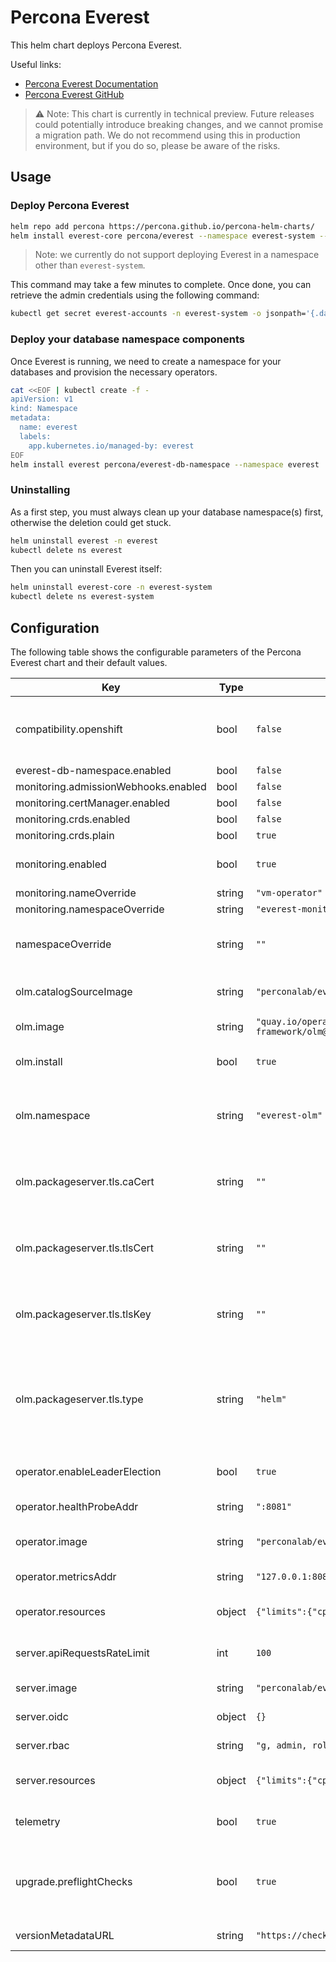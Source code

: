 # Percona Everest

This helm chart deploys Percona Everest.

Useful links:
- [Percona Everest Documentation](https://docs.percona.com/everest/index.html)
- [Percona Everest GitHub](https://github.com/percona/everest)

> :warning: Note: This chart is currently in technical preview.
Future releases could potentially introduce breaking changes, and we cannot promise a migration path. We do not recommend using this in production environment,
but if you do so, please be aware of the risks.

## Usage

### Deploy Percona Everest

```sh
helm repo add percona https://percona.github.io/percona-helm-charts/
helm install everest-core percona/everest --namespace everest-system --create-namespace
```

> Note: we currently do not support deploying Everest in a namespace other than `everest-system`.

This command may take a few minutes to complete. Once done, you can retrieve the admin credentials using the following command:

```sh
kubectl get secret everest-accounts -n everest-system -o jsonpath='{.data.users\.yaml}' | base64 --decode  | yq '.admin.passwordHash'
```

### Deploy your database namespace components

Once Everest is running, we need to create a namespace for your databases and provision the necessary operators.

```sh
cat <<EOF | kubectl create -f -
apiVersion: v1
kind: Namespace
metadata:
  name: everest
  labels:
    app.kubernetes.io/managed-by: everest
EOF
helm install everest percona/everest-db-namespace --namespace everest
```

### Uninstalling

As a first step, you must always clean up your database namespace(s) first, otherwise the deletion could get stuck.
```sh
helm uninstall everest -n everest
kubectl delete ns everest
```

Then you can uninstall Everest itself:
```sh
helm uninstall everest-core -n everest-system
kubectl delete ns everest-system
```

## Configuration

The following table shows the configurable parameters of the Percona Everest chart and their default values.

| Key | Type | Default | Description |
|-----|------|---------|-------------|
| compatibility.openshift | bool | `false` | Enable OpenShift compatibility. If set, ignores olm.install and olm.namespace settings. |
| everest-db-namespace.enabled | bool | `false` | Do not enable. |
| monitoring.admissionWebhooks.enabled | bool | `false` |  |
| monitoring.certManager.enabled | bool | `false` |  |
| monitoring.crds.enabled | bool | `false` |  |
| monitoring.crds.plain | bool | `true` |  |
| monitoring.enabled | bool | `true` | If set, installs VictoriaMetrics operator. |
| monitoring.nameOverride | string | `"vm-operator"` |  |
| monitoring.namespaceOverride | string | `"everest-monitoring"` |  |
| namespaceOverride | string | `""` | Namespace override. Defaults to the value of .Release.Namespace. |
| olm.catalogSourceImage | string | `"perconalab/everest-catalog"` | Image to use for Everest CatalogSource. |
| olm.image | string | `"quay.io/operator-framework/olm@sha256:1b6002156f568d722c29138575733591037c24b4bfabc67946f268ce4752c3e6"` | Image to use for the OLM components. |
| olm.install | bool | `true` | If set, installs OLM in the provided namespace. |
| olm.namespace | string | `"everest-olm"` | Namespace where OLM is installed. Do no change unless you know what you are doing. |
| olm.packageserver.tls.caCert | string | `""` | CA certificate for the PackageServer APIService. Overrides the tls.type setting. |
| olm.packageserver.tls.tlsCert | string | `""` | Client certificate for the PackageServer APIService. Overrides the tls.type setting. |
| olm.packageserver.tls.tlsKey | string | `""` | Client key for the PackageServer APIService. Overrides the tls.type setting. |
| olm.packageserver.tls.type | string | `"helm"` | Type of TLS certificates. Supported values are "helm" and "cert-manager". For production setup, it is recommended to use "cert-manager". |
| operator.enableLeaderElection | bool | `true` | Enable leader election for the operator. |
| operator.healthProbeAddr | string | `":8081"` | Health probe address for the operator. |
| operator.image | string | `"perconalab/everest-operator"` | Image to use for the Everest operator container. |
| operator.metricsAddr | string | `"127.0.0.1:8080"` | Metrics address for the operator. |
| operator.resources | object | `{"limits":{"cpu":"500m","memory":"128Mi"},"requests":{"cpu":"5m","memory":"64Mi"}}` | Resources to allocate for the operator container. |
| server.apiRequestsRateLimit | int | `100` | Set the allowed number of requests per second. |
| server.image | string | `"perconalab/everest"` | Image to use for the server container. |
| server.oidc | object | `{}` | OIDC configuration for Everest. |
| server.rbac | string | `"g, admin, role:admin\n"` | RBAC policy for Everest. |
| server.resources | object | `{"limits":{"cpu":"200m","memory":"500Mi"},"requests":{"cpu":"100m","memory":"20Mi"}}` | Resources to allocate for the server container. |
| telemetry | bool | `true` | If set, enabled sending telemetry information. |
| upgrade.preflightChecks | bool | `true` | If set, run preliminary checks before upgrading. It is strongly recommended to enable this setting. |
| versionMetadataURL | string | `"https://check.percona.com"` | URL of the Version Metadata Service. |
